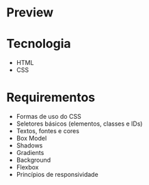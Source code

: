 
# Preview

# Tecnologia

- HTML
- CSS

# Requirementos
- Formas de uso do CSS
- Seletores básicos (elementos, classes e IDs)
- Textos, fontes e cores
- Box Model
- Shadows
- Gradients
- Background
- Flexbox
- Princípios de responsividade
